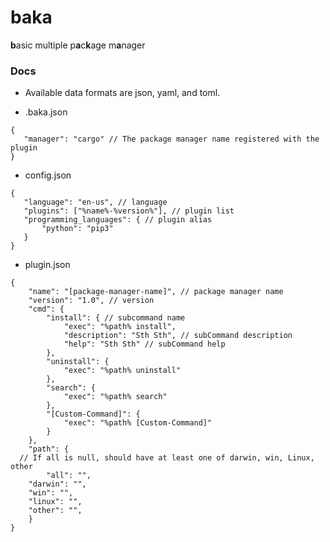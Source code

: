 # baka
**b**asic multiple p**a**c**k**age m**a**nager


### Docs
* Available data formats are json, yaml, and toml.


* .baka.json
 ```
 {
	"manager": "cargo" // The package manager name registered with the plugin
}
 ```
 
 * config.json
 ```
 {
	"language": "en-us", // language
	"plugins": ["%name%-%version%"], // plugin list
	"programming_languages": { // plugin alias
		"python": "pip3"
	}
}
 ```


* plugin.json
```
{
	"name": "[package-manager-name]", // package manager name
	"version": "1.0", // version
	"cmd": {
		"install": { // subcommand name
			"exec": "%path% install",
			"description": "Sth Sth", // subCommand description
			"help": "Sth Sth" // subCommand help 
		},
		"uninstall": {
			"exec": "%path% uninstall"
		},
		"search": {
			"exec": "%path% search"
		},
		"[Custom-Command]": {
			"exec": "%path% [Custom-Command]"
		}
	},
	"path": { 
  // If all is null, should have at least one of darwin, win, Linux, other
		"all": "",
    "darwin": "",
    "win": "",
    "linux": "",
    "other": "",
	}
}
```

